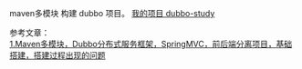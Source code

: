 maven多模块 构建 dubbo 项目。 [我的项目 dubbo-study](https://coding.net/u/panchenri/p/dubbo-study)  

参考文章：  
[1.Maven多模块，Dubbo分布式服务框架，SpringMVC，前后端分离项目，基础搭建，搭建过程出现的问题](https://www.cnblogs.com/blueness-sunshine/p/6015965.html) 
